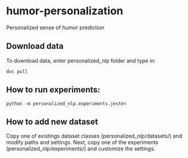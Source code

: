 # humor-personalization
Personalized sense of humor prediction

## Download data

To download data, enter personalized_nlp folder and type in:

`dvc pull`

## How to run experiments:

`python -m personalized_nlp.experiments.jester`

## How to add new dataset

Copy one of existings dataset classes (personalized_nlp/datasets/) and modify paths and settings. Next, copy one of the experiments (personalized_nlp/experiments/) and customize the settings.